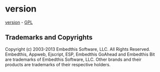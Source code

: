 version
===

[version](https://github.com/embedthis/pak-version) - [GPL](http://www.gnu.org/licenses/gpl-2.0.html)

Trademarks and Copyrights
---
Copyright (c) 2003-2013 Embedthis Software, LLC. All Rights Reserved.
Embedthis, Appweb, Ejscript, ESP, Embedthis GoAhead and Embedthis Bit are trademarks of Embedthis Software, LLC. 
Other brands and their products are trademarks of their respective holders.
